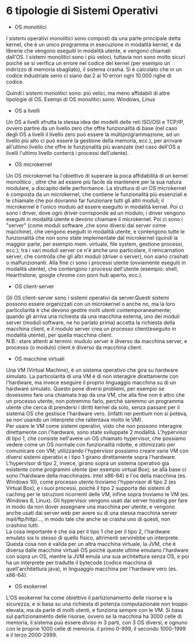 # 6 tipologie di Sistemi Operativi
* OS monotilici

I sistemi operativi monolitici sono composti da una parte principale detta kernel, che è un unico programma in esecuzione in modalità kernel, e da librerie che vengono eseguiti in modalità utente, e vengono chiamati dall'OS.
I sistemi monolitici sono i più veloci, tuttavia non sono molto sicuri poichè se si verifica un errore nel codice del kernel (per esempio un indirizzo di memoria sbagliato), il sistema crasha. Si è calcolato che in un codice industriale serio ci siano dai 2 ai 10 errori ogni 10.000 righe di codice.

Quindi i sistemi monolitici sono: più velici, ma meno affidabili di altre tipologie di OS.
Esempi di OS monolitici sono: Windows, Linux
* OS a livelli

Un OS a livelli sfrutta la stessa idea dei modelli delle reti ISO/OSI e TCP/IP, ovvero partire da un livello zero che offre funzionalità di base (nel caso degli OS a livelli il livello zero può essere la multiprogrammazione, ad un livello più alto ci può essere la gestione della memoria, ecc.), per arrivare all'ultimo livello che offre le funzionalità più avanzate (nel caso dell'OS a livelli l'ultimo livello conterrà i processi dell'utente).

* OS microkernel

Un OS microkernel ha l'obiettivo di superare la poca affidabilità di un kernel monolitico , oltre che ad essere più facile da mantenere per la sua natura modulare, a discapito delle performance. La struttura di un OS microkernel è composta da un microkernel, che contiene le funzionalità più essenziali e le chiamate che poi dovranno far funzionare tutti gli altri moduli; il microkernel è l'unico modulo ad essere eseguito in modalità kernel. Poi ci sono i driver, dove ogni driver corrisponde ad un modulo; i driver vengono eseguiti in modalità utente e devono chiamare il microkernel. Poi ci sono i "server" (come moduli software ,che sono diversi dai server come macchine), che vengono eseguiti in modalità utente, e contengono tutte le funzionalità che non sono state implementate dal microkernel (quindi la maggior parte, per esempio mem. virtuale, file system, gestione processi, ecc.); tra i vari moduli server ce n'è anche uno particolare, il reincarnation server, che controlla che gli altri moduli (driver o server), non siano crashati o malfunzionanti. Alla fine ci sono i processi utente (ovviamente eseguiti in modalità utente), che contengono i processi dell'utente (esempio: shell, Hearthstone, google chrome con porn hub aperto, ecc.).
* OS client-server

Gli OS client-server sono i sistemi operativi da server.Questi sistemi possono essere organizzati con un microkernel o anche no, ma la loro particolarità è che devono gestire molti utenti contemporaneamente; quando gli arriva una richiesta da una macchina esterna, uno dei moduli server (moduli software, ne ho parlato prima) accetta la richiesta della macchina client, e il modulo server crea un processo client(eseguito in modalità utente), per quella macchina client.\
N.B.: stare attenti ai termini: mudulo server è diverso da macchina server, e processo (o modulo) client è diverso da macchina client.
* OS macchine virtuali

Una VM (Virtual Machine), è un sistema operativo che gira su hardware simulato.
La particolarità di una VM è di non interagire direttamente con l'hardware, ma invece eseguire il proprio linguaggio macchina su di un hardware simulato. Questo pone diversi problemi, per esempio se dovessimo fare una chiamata trap da una VM, che alla fine non è altro che un processo utente, non potremmo farlo, perchè saremmo un programma utente che cerca di prendersi i diritti kernel da solo, senza passare per il sistema OS che gestisce l'hardware vero. (infatti nei pentium non si poteva, se non usando un interprete che rallentava molto le VM).\
Per usare le VM come sistemi operativi, visto che non possono interagire direttamente con l'hardware, sono state sviluppate 2 modalità. L'hypervisor di tipo 1, che consiste nell'avere un OS chiamato hypervisor, che possiamo vedere come un OS normale con funzionalità ridotte, e ottimizzato per comunicare con VM; utilizzando l'hypervisor possiamo creare varie VM con diversi sistemi operativi e i tipo 1 girano direttamente sopra l'hardware. L'hypervisor di tipo 2, invece, girano sopra un sistema operativo gia esistente come programmi utente (per esempio virtual Box); se alla base ci sono l'hardware della macchina(es. intel x86-64) e l'os della macchina (es. Windows 10), come processo utente troviamo l'hypervisor di tipo 2 (es Virtual Box), e i suoi processi, poichè il tipo 2 supporta dei sistemi di caching per le istruzioni ricorrenti delle VM, infine sopra troviamo le VM (es. Windows 8, Linux). Gli hypervisor vengono usati dai server hosting per fare in modo da non dover assegnare una macchina per utente, e vengono anche usati dai server web per avere su di una stessa macchina server mail/ftp/http/..., in modo tale che anche se crasha uno di questi, non crashino tutti.\
La cosa importante è che sia per il tipo 1 che per il tipo 2, l'hardware emulato sia lo stesso di quello fisico, altrimenti servirebbe un interprete. Questa cosa non è valida per un altra macchina virtuale, la JVM, che è diversa dalle macchine virtuali OS poichè queste ultime emulano l'hardware con sopra un OS, mentre la JVM emula una sua architettura senza OS, e poi ha un interprete per tradutte il bytecode (codice macchina di quell'architettura java), in linguaggio macchina per l'hardware vero (es. x86-64).

* OS exokernel

L'OS exokernel ha come obiettivo il partizionamento delle risorse e la sicurezza, e si basa su una richiesta di potenza computazionale non troppo elevata, ma da parte di molti utenti, e funziona sempre con le VM. Si basa sul partizionamento delle risorse, ovvero se la macchina ha 3000 celle di memoria, il sistema puù essere diviso in 3 parti, con 3 OS diversi, e ognuno con le proprie 1000 celle di memoria. il primo 0-999, il secondo 1000-1999 e il terzo 2000-2999.